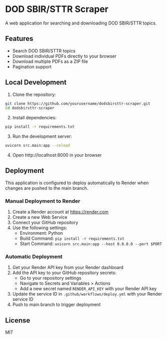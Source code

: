 # DOD SBIR/STTR Scraper

A web application for searching and downloading DOD SBIR/STTR topics.

## Features

- Search DOD SBIR/STTR topics
- Download individual PDFs directly to your browser
- Download multiple PDFs as a ZIP file
- Pagination support

## Local Development

1. Clone the repository:
```bash
git clone https://github.com/yourusername/dodsbirsttr-scraper.git
cd dodsbirsttr-scraper
```

2. Install dependencies:
```bash
pip install -r requirements.txt
```

3. Run the development server:
```bash
uvicorn src.main:app --reload
```

4. Open http://localhost:8000 in your browser

## Deployment

This application is configured to deploy automatically to Render when changes are pushed to the main branch.

### Manual Deployment to Render

1. Create a Render account at https://render.com
2. Create a new Web Service
3. Connect your GitHub repository
4. Use the following settings:
   - Environment: Python
   - Build Command: `pip install -r requirements.txt`
   - Start Command: `uvicorn src.main:app --host 0.0.0.0 --port $PORT`

### Automatic Deployment

1. Get your Render API key from your Render dashboard
2. Add the API key to your GitHub repository secrets:
   - Go to your repository settings
   - Navigate to Secrets and Variables > Actions
   - Add a new secret named `RENDER_API_KEY` with your Render API key
3. Update the service ID in `.github/workflows/deploy.yml` with your Render service ID
4. Push to main branch to trigger deployment

## License

MIT